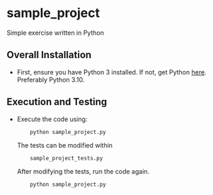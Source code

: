 # sample_project
Simple exercise written in Python


## Overall Installation

* First, ensure you have Python 3 installed. If not, get Python [here](https://www.python.org). Preferably Python 3.10.


## Execution and Testing
* Execute the code using:
    ```bash
        python sample_project.py
    ```
    The tests can be modified within
    ```
        sample_project_tests.py
    ```
    After modifying the tests, run the code again.
    ```bash
        python sample_project.py
    ```
